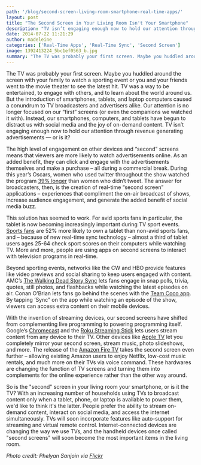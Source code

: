 ```yaml
---
path: '/blog/second-screen-living-room-smartphone-real-time-apps/'
layout: post
title: "The Second Screen in Your Living Room Isn't Your Smartphone"
description: "TV isn’t engaging enough now to hold our attention through revenue generating advertisements — or is it?"
date: 2014-07-22 11:21:29
author: madeleine
categories: ['Real-Time Apps', 'Real-Time Sync', 'Second Screen']
image: 1392413224_5bc1ef0563_b.jpg
summary: "The TV was probably your first screen. Maybe you huddled around the screen with your family to watch a sporting event or you and your friends went to the movie theater to see the latest hit. TV was a way to be entertained, to engage with others, and to learn about the world around us. But the introduction of smartphones, tablets, and laptop computers caused a conundrum to TV broadcasters and advertisers alike. Our attention is no longer focused on our 'first' screens (or even the companions we watched it with). Instead, our smartphones, computers, and tablets have begun to distract us with social media and the joy of on-demand content. TV isn’t engaging enough now to hold our attention through revenue generating advertisements — or is it?"
---
```

The TV was probably your first screen. Maybe you huddled around the screen with your family to watch a sporting event or you and your friends went to the movie theater to see the latest hit. TV was a way to be entertained, to engage with others, and to learn about the world around us. But the introduction of smartphones, tablets, and laptop computers caused a conundrum to TV broadcasters and advertisers alike. Our attention is no longer focused on our “first” screens (or even the companions we watched it with). Instead, our smartphones, computers, and tablets have begun to distract us with social media and the joy of on-demand content. TV isn’t engaging enough now to hold our attention through revenue generating advertisements — or is it? 

The high level of engagement on other devices and “second” screens means that viewers are more likely to watch advertisements online. As an added benefit, they can click and engage with the advertisements themselves and make a purchase – all during a commercial break. During this year’s Oscars, women who used twitter throughout the show watched the program [39% longer](http://www.marketwired.com/press-release/-1885731.htm) than women who didn’t tweet. The answer for broadcasters, then, is the creation of real-time “second screen” applications – experiences that compliment the on-air broadcast of shows, increase audience engagement, and generate the added benefit of social media buzz. 

This solution has seemed to work. For avid sports fans in particular, the tablet is now becoming increasingly important during TV sport events. [Sports fans](http://www.stats.com/pdfs/secondscreen.pdf) are 52% more likely to own a tablet than non-avid sports fans, and – because of new real-time sync technology – almost a third of tablet users ages 25-64 check sport scores on their computers while watching TV. More and more, people are using apps on second screens to interact with television programs in real-time. 

Beyond sporting events, networks like the CW and HBO provide features like video previews and social sharing to keep users engaged with content. AMC’s [The Walking Dead Story Sync](http://www.amctv.com/shows/the-walking-dead/story-sync) lets fans engage in snap polls, trivia, quotes, still photos, and flashbacks while watching the latest episodes on air. Conan O’Brian lets fans go behind the scenes with the [Team Coco app](http://teamcoco.com/togo). By tapping ‘Sync” on the app while watching an episode of the show, viewers can access extra content on their mobile devices. 

With the invention of streaming devices, our second screens have shifted from complementing live programming to powering programming itself. Google’s [Chromecast](http://www.google.com/chrome/devices/chromecast/) and the [Roku Streaming Stick](https://www.roku.com) lets users stream content from any device to their TV. Other devices like [Apple TV](https://www.apple.com/appletv/) let you completely mirror your second screen, stream music, photo slideshows, and more. The release of the [Amazon Fire TV](http://www.amazon.com/Fire-TV-streaming-media-player/dp/B00CX5P8FC) takes the second screen even further – allowing existing Amazon users to enjoy Netflix, low-cost music rentals, and much more on their TVs via voice command. These hardwares are changing the function of TV screens and turning them into complements for the online experience rather than the other way around.

So is the "second" screen in your living room your smartphone, or is it the TV? With an increasing number of households using TVs to broadcast content only when a tablet, phone, or laptop is available to power them, we'd like to think it's the latter. People prefer the ability to stream on-demand content, interact on social media, and access the internet simultaneously. TVs will soon incorporate features like auto-support for streaming and virtual remote control. Internet-connected devices are changing the way we use TVs, and the handheld devices once called "second screens" will soon become the most important items in the living room. 

_Photo credit: Phelyan Sanjoin via [Flickr](https://www.flickr.com/photos/phelyan/)_
